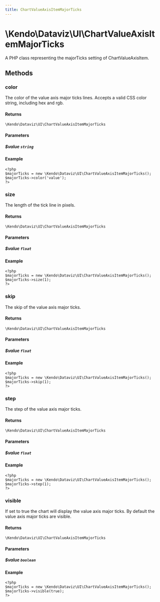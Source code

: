 ```yaml
---
title: ChartValueAxisItemMajorTicks
---
```


# \Kendo\Dataviz\UI\ChartValueAxisItemMajorTicks

A PHP class representing the majorTicks setting of ChartValueAxisItem.


## Methods

### color
The color of the value axis major ticks lines. Accepts a valid CSS color string, including hex and rgb.

#### Returns
`\Kendo\Dataviz\UI\ChartValueAxisItemMajorTicks`

#### Parameters

##### $value `string`



#### Example 
    <?php
    $majorTicks = new \Kendo\Dataviz\UI\ChartValueAxisItemMajorTicks();
    $majorTicks->color('value');
    ?>

### size
The length of the tick line in pixels.

#### Returns
`\Kendo\Dataviz\UI\ChartValueAxisItemMajorTicks`

#### Parameters

##### $value `float`



#### Example 
    <?php
    $majorTicks = new \Kendo\Dataviz\UI\ChartValueAxisItemMajorTicks();
    $majorTicks->size(1);
    ?>

### skip
The skip of the value axis major ticks.

#### Returns
`\Kendo\Dataviz\UI\ChartValueAxisItemMajorTicks`

#### Parameters

##### $value `float`



#### Example 
    <?php
    $majorTicks = new \Kendo\Dataviz\UI\ChartValueAxisItemMajorTicks();
    $majorTicks->skip(1);
    ?>

### step
The step of the value axis major ticks.

#### Returns
`\Kendo\Dataviz\UI\ChartValueAxisItemMajorTicks`

#### Parameters

##### $value `float`



#### Example 
    <?php
    $majorTicks = new \Kendo\Dataviz\UI\ChartValueAxisItemMajorTicks();
    $majorTicks->step(1);
    ?>

### visible
If set to true the chart will display the value axis major ticks. By default the value axis major ticks are visible.

#### Returns
`\Kendo\Dataviz\UI\ChartValueAxisItemMajorTicks`

#### Parameters

##### $value `boolean`



#### Example 
    <?php
    $majorTicks = new \Kendo\Dataviz\UI\ChartValueAxisItemMajorTicks();
    $majorTicks->visible(true);
    ?>

